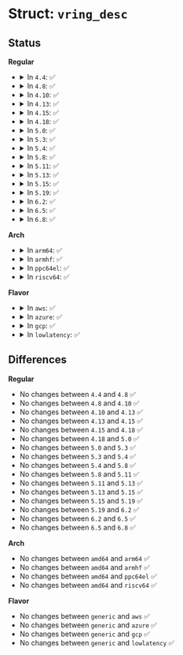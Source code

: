 # Struct: <code>vring_desc</code>

## Status
<b>Regular</b>
<ul>
<li>
<details>
<summary>In <code>4.4</code>: ✅</summary>

```c
struct vring_desc {
    __virtio64 addr;
    __virtio32 len;
    __virtio16 flags;
    __virtio16 next;
};
```
</details>
</li>
<li>
<details>
<summary>In <code>4.8</code>: ✅</summary>

```c
struct vring_desc {
    __virtio64 addr;
    __virtio32 len;
    __virtio16 flags;
    __virtio16 next;
};
```
</details>
</li>
<li>
<details>
<summary>In <code>4.10</code>: ✅</summary>

```c
struct vring_desc {
    __virtio64 addr;
    __virtio32 len;
    __virtio16 flags;
    __virtio16 next;
};
```
</details>
</li>
<li>
<details>
<summary>In <code>4.13</code>: ✅</summary>

```c
struct vring_desc {
    __virtio64 addr;
    __virtio32 len;
    __virtio16 flags;
    __virtio16 next;
};
```
</details>
</li>
<li>
<details>
<summary>In <code>4.15</code>: ✅</summary>

```c
struct vring_desc {
    __virtio64 addr;
    __virtio32 len;
    __virtio16 flags;
    __virtio16 next;
};
```
</details>
</li>
<li>
<details>
<summary>In <code>4.18</code>: ✅</summary>

```c
struct vring_desc {
    __virtio64 addr;
    __virtio32 len;
    __virtio16 flags;
    __virtio16 next;
};
```
</details>
</li>
<li>
<details>
<summary>In <code>5.0</code>: ✅</summary>

```c
struct vring_desc {
    __virtio64 addr;
    __virtio32 len;
    __virtio16 flags;
    __virtio16 next;
};
```
</details>
</li>
<li>
<details>
<summary>In <code>5.3</code>: ✅</summary>

```c
struct vring_desc {
    __virtio64 addr;
    __virtio32 len;
    __virtio16 flags;
    __virtio16 next;
};
```
</details>
</li>
<li>
<details>
<summary>In <code>5.4</code>: ✅</summary>

```c
struct vring_desc {
    __virtio64 addr;
    __virtio32 len;
    __virtio16 flags;
    __virtio16 next;
};
```
</details>
</li>
<li>
<details>
<summary>In <code>5.8</code>: ✅</summary>

```c
struct vring_desc {
    __virtio64 addr;
    __virtio32 len;
    __virtio16 flags;
    __virtio16 next;
};
```
</details>
</li>
<li>
<details>
<summary>In <code>5.11</code>: ✅</summary>

```c
struct vring_desc {
    __virtio64 addr;
    __virtio32 len;
    __virtio16 flags;
    __virtio16 next;
};
```
</details>
</li>
<li>
<details>
<summary>In <code>5.13</code>: ✅</summary>

```c
struct vring_desc {
    __virtio64 addr;
    __virtio32 len;
    __virtio16 flags;
    __virtio16 next;
};
```
</details>
</li>
<li>
<details>
<summary>In <code>5.15</code>: ✅</summary>

```c
struct vring_desc {
    __virtio64 addr;
    __virtio32 len;
    __virtio16 flags;
    __virtio16 next;
};
```
</details>
</li>
<li>
<details>
<summary>In <code>5.19</code>: ✅</summary>

```c
struct vring_desc {
    __virtio64 addr;
    __virtio32 len;
    __virtio16 flags;
    __virtio16 next;
};
```
</details>
</li>
<li>
<details>
<summary>In <code>6.2</code>: ✅</summary>

```c
struct vring_desc {
    __virtio64 addr;
    __virtio32 len;
    __virtio16 flags;
    __virtio16 next;
};
```
</details>
</li>
<li>
<details>
<summary>In <code>6.5</code>: ✅</summary>

```c
struct vring_desc {
    __virtio64 addr;
    __virtio32 len;
    __virtio16 flags;
    __virtio16 next;
};
```
</details>
</li>
<li>
<details>
<summary>In <code>6.8</code>: ✅</summary>

```c
struct vring_desc {
    __virtio64 addr;
    __virtio32 len;
    __virtio16 flags;
    __virtio16 next;
};
```
</details>
</li>
</ul>
<b>Arch</b>
<ul>
<li>
<details>
<summary>In <code>arm64</code>: ✅</summary>

```c
struct vring_desc {
    __virtio64 addr;
    __virtio32 len;
    __virtio16 flags;
    __virtio16 next;
};
```
</details>
</li>
<li>
<details>
<summary>In <code>armhf</code>: ✅</summary>

```c
struct vring_desc {
    __virtio64 addr;
    __virtio32 len;
    __virtio16 flags;
    __virtio16 next;
};
```
</details>
</li>
<li>
<details>
<summary>In <code>ppc64el</code>: ✅</summary>

```c
struct vring_desc {
    __virtio64 addr;
    __virtio32 len;
    __virtio16 flags;
    __virtio16 next;
};
```
</details>
</li>
<li>
<details>
<summary>In <code>riscv64</code>: ✅</summary>

```c
struct vring_desc {
    __virtio64 addr;
    __virtio32 len;
    __virtio16 flags;
    __virtio16 next;
};
```
</details>
</li>
</ul>
<b>Flavor</b>
<ul>
<li>
<details>
<summary>In <code>aws</code>: ✅</summary>

```c
struct vring_desc {
    __virtio64 addr;
    __virtio32 len;
    __virtio16 flags;
    __virtio16 next;
};
```
</details>
</li>
<li>
<details>
<summary>In <code>azure</code>: ✅</summary>

```c
struct vring_desc {
    __virtio64 addr;
    __virtio32 len;
    __virtio16 flags;
    __virtio16 next;
};
```
</details>
</li>
<li>
<details>
<summary>In <code>gcp</code>: ✅</summary>

```c
struct vring_desc {
    __virtio64 addr;
    __virtio32 len;
    __virtio16 flags;
    __virtio16 next;
};
```
</details>
</li>
<li>
<details>
<summary>In <code>lowlatency</code>: ✅</summary>

```c
struct vring_desc {
    __virtio64 addr;
    __virtio32 len;
    __virtio16 flags;
    __virtio16 next;
};
```
</details>
</li>
</ul>

## Differences
<b>Regular</b>
<ul>
<li>
No changes between <code>4.4</code> and <code>4.8</code> ✅
</li>
<li>
No changes between <code>4.8</code> and <code>4.10</code> ✅
</li>
<li>
No changes between <code>4.10</code> and <code>4.13</code> ✅
</li>
<li>
No changes between <code>4.13</code> and <code>4.15</code> ✅
</li>
<li>
No changes between <code>4.15</code> and <code>4.18</code> ✅
</li>
<li>
No changes between <code>4.18</code> and <code>5.0</code> ✅
</li>
<li>
No changes between <code>5.0</code> and <code>5.3</code> ✅
</li>
<li>
No changes between <code>5.3</code> and <code>5.4</code> ✅
</li>
<li>
No changes between <code>5.4</code> and <code>5.8</code> ✅
</li>
<li>
No changes between <code>5.8</code> and <code>5.11</code> ✅
</li>
<li>
No changes between <code>5.11</code> and <code>5.13</code> ✅
</li>
<li>
No changes between <code>5.13</code> and <code>5.15</code> ✅
</li>
<li>
No changes between <code>5.15</code> and <code>5.19</code> ✅
</li>
<li>
No changes between <code>5.19</code> and <code>6.2</code> ✅
</li>
<li>
No changes between <code>6.2</code> and <code>6.5</code> ✅
</li>
<li>
No changes between <code>6.5</code> and <code>6.8</code> ✅
</li>
</ul>
<b>Arch</b>
<ul>
<li>
No changes between <code>amd64</code> and <code>arm64</code> ✅
</li>
<li>
No changes between <code>amd64</code> and <code>armhf</code> ✅
</li>
<li>
No changes between <code>amd64</code> and <code>ppc64el</code> ✅
</li>
<li>
No changes between <code>amd64</code> and <code>riscv64</code> ✅
</li>
</ul>
<b>Flavor</b>
<ul>
<li>
No changes between <code>generic</code> and <code>aws</code> ✅
</li>
<li>
No changes between <code>generic</code> and <code>azure</code> ✅
</li>
<li>
No changes between <code>generic</code> and <code>gcp</code> ✅
</li>
<li>
No changes between <code>generic</code> and <code>lowlatency</code> ✅
</li>
</ul>
